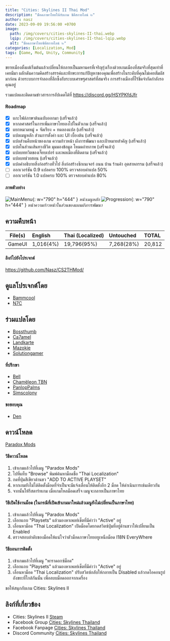 ```yaml
---
title: "Cities: Skylines II Thai Mod"
description: "ม็อดภาษาไทยให้กับเกม ซิตีสกายไลน์ ๒"
author: nasz
date: 2023-09-09 19:56:00 +0700
image:
  path: /img/covers/cities-skylines-II-thai.webp
  lqip: /img/covers/cities-skylines-II-thai-lqip.webp
  alt: "ม็อดภาษาไทยซิตีสกายไลน์ ๒"
categories: [Localization, Mod]
tags: [Game, Mod, Unity, Community]
---
```


ขยายเมืองตั้งแต่เริ่มต้นแล้วเปลี่ยนให้กลายเป็นมหานครที่เจริญรุ่งเรืองด้วยเกมเมืองที่สมจริงที่สุดเท่าที่เคยมีมา ผลักดันความคิดสร้างสรรค์และทักษะการแก้ปัญหาของคุณเพื่อสร้างในระดับที่คุณไม่เคยสัมผัสมาก่อน ด้วยระบบการจําลองที่ลึกซึ้งกับระบบเศรษฐศาสตร์ที่สมจริง การสร้างเมืองที่ไร้ขีดจํากัดกำลังรอคุณอยู่

รวมแปลและติดตามข่าวสารการอัปเดตได้ที่ <https://discord.gg/HSYPKfdJfr>

#### Roadmap

- [x] แกะไฟล์ภาษาต้นฉบับออกมา (เสร็จแล้ว)
- [x] หากลศาสตร์ในการเพิ่มภาษาไทยลงไปในตัวเกม (เสร็จแล้ว)
- [x] แยกหมวดหมู่ + จัดเรียง + ทดลองแปล (เสร็จแล้ว)
- [x] แปลเมนูหลัก ส่วนการตั้งค่า และ UI เบื้องต้น (เสร็จแล้ว)
- [x] แปลส่วนคืบหน้าของเกม ความก้าวหน้า ผังการพัฒนา และเป้าหมายสำคัญ (เสร็จแล้ว)
- [x] แปลในส่วนเส้นทางชีวิต มุมมองข้อมูล โหมดถ่ายภาพ (เสร็จแล้ว)
- [x] แปลบททวิตของเจี๊ยบเปอร์ และพลเมืองที่ติดตาม (เสร็จแล้ว)
- [x] แปลบทช่วยสอน (เสร็จแล้ว)
- [x] แปลคำอธิบายสิ่งก่อสร้างทั่วไป สิ่งก่อสร้างซิกเนเจอร์ ถนน บ้าน ร้านค้า อุตสาหกรรม (เสร็จแล้ว)
- [ ] ออกเวอร์ชัน 0.9 แปลครบ 100% ตรวจสอบคำแปล 50%
- [ ] ออกเวอร์ชัน 1.0 แปลครบ 100% ตรวจสอบคำแปล 80%

#### ภาพตัวอย่าง

![MainMenu](/img/contents/cities-skylines-II-thai/mainmenu.webp){: w="790" h="444" }
_หน้าเมนูหลัก_
![Progression](/img/contents/cities-skylines-II-thai/progression.webp){: w="790" h="444" }
_หน้าความก้าวหน้าในส่วนของแผนผังการพัฒนา_

## ความคืบหน้า

| File(s) | English     | Thai (Localized) | Untouched  | TOTAL |
| ------- | :---------- | :--------------- | :--------- | :----- |
| GameUI  |   1,016(4%) |      19,796(95%) | 7,268(28%) | 20,812 |

#### ลิงก์ไปยังโปรเจกต์

<https://github.com/Nasz/CS2THMod/>

## ดูแลโปรเจกต์โดย

- [Bammcool](https://steamcommunity.com/id/bammcool2546)
- [N7C](https://steamcommunity.com/id/n7c_th)

## ร่วมแปลโดย

- [Bossthumb](#)
- [Ca7amel](https://www.facebook.com/SugusPR/)
- [Landkarte](#)
- [Mazokie](https://steamcommunity.com/id/Mazokie/)
- [Solutiongamer](https://www.facebook.com/Solutiongamer)

#### ที่ปรึกษา

- [Bell](https://steamcommunity.com/id/bellraksit/)
- [Chamëleon TBN](https://steamcommunity.com/id/chameleon_tbn/)
- [PanlopPalms](https://steamcommunity.com/id/armsplams)
- [Simscolony](https://steamcommunity.com/id/animenagi)

#### ขอขอบคุณ

- [Den](https://github.com/minenkoden)

## ดาวน์โหลด

[Paradox Mods](https://mods.paradoxplaza.com/mods/79578/Windows)

#### วิธีดาวน์โหลด

1. เข้าเกมแล้วไปที่เมนู "Paradox Mods"
2. ไปที่แท็บ "Browse" พิมพ์ค้นหาม็อดชื่อ "Thai Localization"
3. กดที่ปุ่มสีเขียวด้านขว "ADD TO ACTIVE PLAYSET"
4. หากเกมยังไม่ได้ติดตั้งม็อดที่จำเป็นจะมีแจ้งเตื่อนให้ติดตั้งอีก 2 ม็อด ให้ดำเนินการเช่นเดียวกัน
5. จากนั้นให้รีสตาร์ทเกม เมื่อเกมโหลม็อดเสร็จ เมนูจะกลายเป็นภาษาไทย

#### วิธีเปิดใช้งานม็อด (ในกรณีที่เปิดเข้าเกมมาใหม่แล้วเมนูยังไม่เปลี่ยนเป็นภาษาไทย)

1. เข้าเกมแล้วไปที่เมนู "Paradox Mods"
2. เลือกแถบ "Playsets" แล้วมองหาเพลย์เช็ตที่มีคำว่า "Active" อยู่
3. เลื่อนหาม็อด "Thai Localization" เปิดม็อดโดยกดสวิตซ์ปุ่มที่อยู่ด้านขวาให้เปลี่ยนเป็น Enabled
4. ตรวจสอบลำดับของม็อดให้แน่ใจว่าตัวม็อดภาษาไทยอยูเหนือม็อด I18N EveryWhere

#### วิธีถอนการติดตั้ง

1. เข้าเกมแล้วไปที่เมนู "พาราดอกซ์ม็อด"
2. เลือกแถบ "Playsets" แล้วมองหาเพลย์เช็ตที่มีคำว่า "Active" อยู่
3. เลื่อนหาม็อด "Thai Localization" ปรับสวิตซ์กลับให้กลายเป็น Disabled แล้วกดไอคอนรูปถังขยะที่ใกล้กันนั้น เพื่อลบบม็อดออกจากเครื่อง

ขอให้สนุกกับเกม Cities: Skylines II

## ลิงก์ที่เกี่ยวข้อง

- Cities: Skylines II [Steam](https://store.steampowered.com/app/949230/Cities_Skylines_II/)
- Facebook Group [Cities: Skylines Thailand](https://www.facebook.com/groups/CitiesSkylinesThailand)
- Facebook Fanpage [Cities: Skylines Thailand](https://www.facebook.com/CSGameTH)
- Discord Community [Cities: Skylines Thailand](https://discord.gg/Cjg95ABZ8m)
